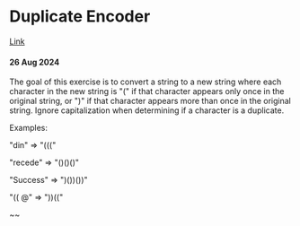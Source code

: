 # Duplicate Encoder
[Link](https://www.codewars.com/kata/54b42f9314d9229fd6000d9c)

#### 26 Aug 2024

The goal of this exercise is to convert a string to a new string where each character in the new string is "(" if that character appears only once in the original string, or ")" if that character appears more than once in the original string. Ignore capitalization when determining if a character is a duplicate.


Examples:

 "din"      =>  "((("

"recede"   =>  "()()()"

"Success"  =>  ")())())"

"(( @"         =>  "))((" 


~~
